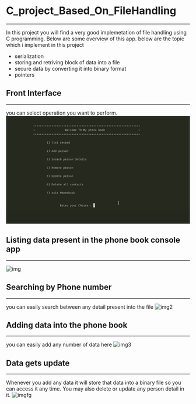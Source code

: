 # C_project_Based_On_FileHandling
----
In this project you will find a very good implemetation of file handling using C programming.
Below are some overview of this app.
below are the topic which i implement in this project
- serialization
- storing and retriving block of data into a file
- secure data by converting it into binary format
- pointers

## Front Interface
---
you can select operation you want to perform.
![main_image](https://github.com/mrmyth2k/C_project_Based_On_FileHandling/blob/main/pic/Screenshot%20from%202021-09-08%2019-29-42.png)

## Listing data present in the phone book console app
---
![img](https://drive.google.com/file/d/1ll26oBhtTRgBg7yhmPtdIbREPgu1LjVw/view)

## Searching by Phone number
---
you can easily search between any detail present into the file
![img2](https://drive.google.com/file/d/1cxwgHqQXaGieKJ3bJXwRSvsgE30856SG/view)

## Adding data into the phone book
---
you can easily add any number of data here
![img3](https://drive.google.com/file/d/1G2oKzXOk0cB0cx-rCpZvGvI4-_BQb9rH/view)

## Data gets update
---
Whenever you add any data it will store that data into a binary file so you can access it any time.
You may also delete or update any person detail in it.
![imgfg](https://drive.google.com/file/d/1z3RA-NEUYqbdcJU0FoEN1jfKDEbylXL9/view)
